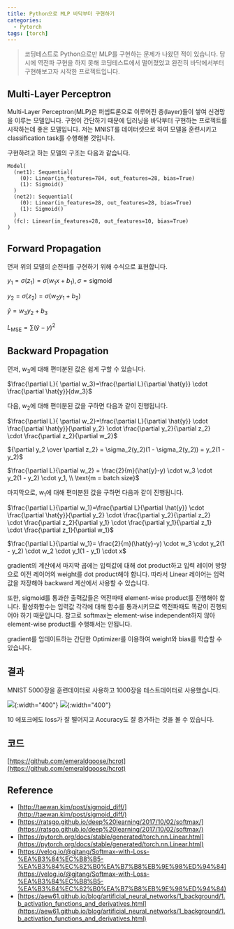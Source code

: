```yaml
---
title: Python으로 MLP 바닥부터 구현하기
categories:
  - Pytorch
tags: [torch]
---
```


> 코딩테스트로 Python으로만 MLP를 구현하는 문제가 나왔던 적이 있습니다. 당시에 역전파 구현을 하지 못해 코딩테스트에서 떨어졌었고 완전히 바닥에서부터 구현해보고자 시작한 프로젝트입니다.

## Multi-Layer Perceptron
Multi-Layer Perceptron(MLP)은 퍼셉트론으로 이루어진 층(layer)들이 쌓여 신경망을 이루는 모델입니다. 구현이 간단하기 때문에 딥러닝을 바닥부터 구현하는 프로젝트를 시작하는데 좋은 모델입니다.
저는 MNIST를 데이터셋으로 하여 모델을 훈련시키고 classification task를 수행해볼 것입니다.

구현하려고 하는 모델의 구조는 다음과 같습니다.
```text
Model(
  (net1): Sequential(
    (0): Linear(in_features=784, out_features=28, bias=True)
    (1): Sigmoid()
  )
  (net2): Sequential(
    (0): Linear(in_features=28, out_features=28, bias=True)
    (1): Sigmoid()
  )
  (fc): Linear(in_features=28, out_features=10, bias=True)
)
```


## Forward Propagation
먼저 위의 모델의 순전파를 구현하기 위해 수식으로 표현합니다.

$y_1 = \sigma(z_1) = \sigma(w_1x + b_1), \sigma = \text{sigmoid}$

$y_2 = \sigma(z_2) = \sigma(w_2y_1 + b_2)$

$\hat{y} = w_3y_2 + b_3$

$L_{\text{MSE}} = \sum(\hat{y}-{y})^2$

## Backward Propagation
먼저, $w_3$에 대해 편미분된 값은 쉽게 구할 수 있습니다.

$\frac{\partial L}{ \partial w_3}=\frac{\partial L}{\partial \hat{y}} \cdot \frac{\partial \hat{y}}{dw_3}$

다음, $w_2$에 대해 편미분된 값을 구하면 다음과 같이 진행됩니다.

$\frac{\partial L}{ \partial w_2}=\frac{\partial L}{\partial \hat{y}} \cdot \frac{\partial \hat{y}}{\partial y_2} \cdot \frac{\partial y_2}{\partial z_2} \cdot \frac{\partial z_2}{\partial w_2}$

${\partial y_2 \over \partial z_2} = \sigma_2(y_2)(1 - \sigma_2(y_2)) = y_2(1 - y_2)$

$\frac{\partial L}{\partial w_2} = \frac{2}{m}(\hat{y}-y) \cdot w_3 \cdot y_2(1 - y_2) \cdot y_1, \\ \text{m = batch size}$

마지막으로, $w_1$에 대해 편미분된 값을 구하면 다음과 같이 진행됩니다.

$\frac{\partial L}{\partial w_1}=\frac{\partial L}{\partial \hat{y}} \cdot \frac{\partial \hat{y}}{\partial y_2} \cdot \frac{\partial y_2}{\partial z_2} \cdot \frac{\partial z_2}{\partial y_1} \cdot \frac{\partial y_1}{\partial z_1} \cdot \frac{\partial z_1}{\partial w_1}$

$\frac{\partial L}{\partial w_1}= \frac{2}{m}(\hat{y}-y) \cdot w_3 \cdot y_2(1 - y_2) \cdot w_2 \cdot y_1(1 - y_1) \cdot x$

gradient의 계산에서 마지막 곱에는 입력값에 대해 dot product하고 입력 레이어 방향으로 이전 레이어의 weight를 dot product해야 합니다. 따라서 Linear 레이어는 입력값을 저장해야 backward 계산에서 사용할 수 있습니다. 
<script src="https://gist.github.com/emeraldgoose/5bbdab6c658bc73da63bbc694bcf5f2a.js"></script>

또한, sigmoid를 통과한 출력값들은 역전파때 element-wise product를 진행해야 합니다. 활성화함수는 입력값 각각에 대해 함수를 통과시키므로 역전파때도 똑같이 진행되어야 하기 때문입니다. 참고로 softmax는 element-wise independent하지 않아 element-wise product를 수행해서는 안됩니다. 
<script src="https://gist.github.com/emeraldgoose/d6e424241f020b7f80e1a1c6441e1c6f.js"></script>

gradient를 업데이트하는 간단한 Optimizer를 이용하여 weight와 bias를 학습할 수 있습니다.  
<script src="https://gist.github.com/emeraldgoose/f256205e7bed257c9b1c5ecbcfc409e5.js"></script>


## 결과
MNIST 5000장을 훈련데이터로 사용하고 1000장을 테스트데이터로 사용했습니다.

![](https://onedrive.live.com/embed?resid=502FD124B305BA80%213207&authkey=%21AHbDw6fwQLOIC2Y&width=608&height=604){:width="400"}
![](https://onedrive.live.com/embed?resid=502FD124B305BA80%213206&authkey=%21ANIblIieb6OZcuE&width=601&height=604){:width="400"}  

10 에포크에도 loss가 잘 떨어지고 Accuracy도 잘 증가하는 것을 볼 수 있습니다. 

## 코드
[https://github.com/emeraldgoose/hcrot](https://github.com/emeraldgoose/hcrot)

## Reference
- [http://taewan.kim/post/sigmoid_diff/](http://taewan.kim/post/sigmoid_diff/)
- [https://ratsgo.github.io/deep%20learning/2017/10/02/softmax/](https://ratsgo.github.io/deep%20learning/2017/10/02/softmax/)
- [https://pytorch.org/docs/stable/generated/torch.nn.Linear.html](https://pytorch.org/docs/stable/generated/torch.nn.Linear.html)
- [https://velog.io/@gjtang/Softmax-with-Loss-%EA%B3%84%EC%B8%B5-%EA%B3%84%EC%82%B0%EA%B7%B8%EB%9E%98%ED%94%84](https://velog.io/@gjtang/Softmax-with-Loss-%EA%B3%84%EC%B8%B5-%EA%B3%84%EC%82%B0%EA%B7%B8%EB%9E%98%ED%94%84)
- [https://aew61.github.io/blog/artificial_neural_networks/1_background/1.b_activation_functions_and_derivatives.html](https://aew61.github.io/blog/artificial_neural_networks/1_background/1.b_activation_functions_and_derivatives.html)